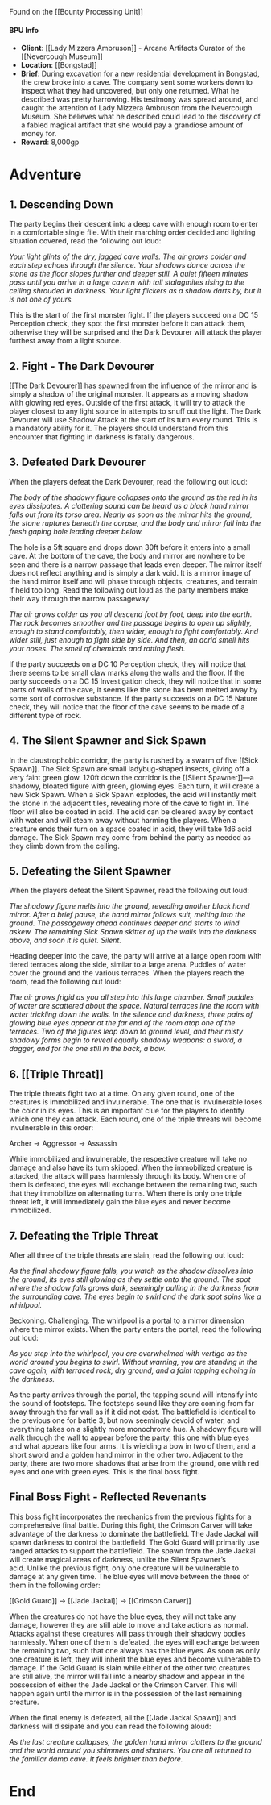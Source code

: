 Found on the [[Bounty Processing Unit]]
#### BPU Info
- **Client**: [[Lady Mizzera Ambruson]] - Arcane Artifacts Curator of the [[Nevercough Museum]]
- **Location**: [[Bongstad]]
- **Brief**: During excavation for a new residential development in Bongstad, the crew broke into a cave. The company sent some workers down to inspect what they had uncovered, but only one returned. What he described was pretty harrowing. His testimony was spread around, and caught the attention of Lady Mizzera Ambruson from the Nevercough Museum. She believes what he described could lead to the discovery of a fabled magical artifact that she would pay a grandiose amount of money for.
- **Reward**: 8,000gp
# Adventure

## 1. Descending Down

The party begins their descent into a deep cave with enough room to enter in a comfortable single file. With their marching order decided and lighting situation covered, read the following out loud: 

*Your light glints of the dry, jagged cave walls. The air grows colder and each step echoes through the silence. Your shadows dance across the stone as the floor slopes further and deeper still. A quiet fifteen minutes pass until you arrive in a large cavern with tall stalagmites rising to the ceiling shrouded in darkness. Your light flickers as a shadow darts by, but it is not one of yours.*

This is the start of the first monster fight. If the players succeed on a DC 15 Perception check, they spot the first monster before it can attack them, otherwise they will be surprised and the Dark Devourer will attack the player furthest away from a light source.
## 2. Fight - The Dark Devourer 

[[The Dark Devourer]] has spawned from the influence of the mirror and is simply a shadow of the original monster. It appears as a moving shadow with glowing red eyes. Outside of the first attack, it will try to attack the player closest to any light source in attempts to snuff out the light. The Dark Devourer will use Shadow Attack at the start of its turn every round. This is a mandatory ability for it. The players should understand from this encounter that fighting in darkness is fatally dangerous.
## 3. Defeated Dark Devourer 

When the players defeat the Dark Devourer, read the following out loud: 

*The body of the shadowy figure collapses onto the ground as the red in its eyes dissipates. A clattering sound can be heard as a black hand mirror falls out from its torso area. Nearly as soon as the mirror hits the ground, the stone ruptures beneath the corpse, and the body and mirror fall into the fresh gaping hole leading deeper below.* 

The hole is a 5ft square and drops down 30ft before it enters into a small cave. At the bottom of the cave, the body and mirror are nowhere to be seen and there is a narrow passage that leads even deeper. The mirror itself does not reflect anything and is simply a dark void. It is a mirror image of the hand mirror itself and will phase through objects, creatures, and terrain if held too long. Read the following out loud as the party members make their way through the narrow passageway: 

*The air grows colder as you all descend foot by foot, deep into the earth. The rock becomes smoother and the passage begins to open up slightly, enough to stand comfortably, then wider, enough to fight comfortably. And wider still, just enough to fight side by side. And then, an acrid smell hits your noses. The smell of chemicals and rotting flesh.*  

If the party succeeds on a DC 10 Perception check, they will notice that there seems to be small claw marks along the walls and the floor. If the party succeeds on a DC 15 Investigation check, they will notice that in some parts of walls of the cave, it seems like the stone has been melted away by some sort of corrosive substance. If the party succeeds on a DC 15 Nature check, they will notice that the floor of the cave seems to be made of a different type of rock.
## 4. The Silent Spawner and Sick Spawn

In the claustrophobic corridor, the party is rushed by a swarm of five [[Sick Spawn]]. The Sick Spawn are small ladybug-shaped insects, giving off a very faint green glow. 120ft down the corridor is the [[Silent Spawner]]—a shadowy, bloated figure with green, glowing eyes. Each turn, it will create a new Sick Spawn. When a Sick Spawn explodes, the acid will instantly melt the stone in the adjacent tiles, revealing more of the cave to fight in. The floor will also be coated in acid. The acid can be cleared away by contact with water and will steam away without harming the players. When a creature ends their turn on a space coated in acid, they will take 1d6 acid damage. The Sick Spawn may come from behind the party as needed as they climb down from the ceiling.
## 5. Defeating the Silent Spawner 

When the players defeat the Silent Spawner, read the following out loud: 

*The shadowy figure melts into the ground, revealing another black hand mirror. After a brief pause, the hand mirror follows suit, melting into the ground. The passageway ahead continues deeper and starts to wind askew. The remaining Sick Spawn skitter of up the walls into the darkness above, and soon it is quiet. Silent.*

Heading deeper into the cave, the party will arrive at a large open room with tiered terraces along the side, similar to a large arena. Puddles of water cover the ground and the various terraces. When the players reach the room, read the following out loud: 

*The air grows frigid as you all step into this large chamber. Small puddles of water are scattered about the space. Natural terraces line the room with water trickling down the walls. In the silence and darkness, three pairs of glowing blue eyes appear at the far end of the room atop one of the terraces. Two of the figures leap down to ground level, and their misty shadowy forms begin to reveal equally shadowy weapons: a sword, a dagger, and for the one still in the back, a bow.*
## 6. [[Triple Threat]] 

The triple threats fight two at a time. On any given round, one of the creatures is immobilized and invulnerable. The one that is invulnerable loses the color in its eyes. This is an important clue for the players to identify which one they can attack. Each round, one of the triple threats will become invulnerable in this order: 

Archer → Aggressor → Assassin 

While immobilized and invulnerable, the respective creature will take no damage and also have its turn skipped. When the immobilized creature is attacked, the attack will pass harmlessly through its body. When one of them is defeated, the eyes will exchange between the remaining two, such that they immobilize on alternating turns. When there is only one triple threat left, it will immediately gain the blue eyes and never become immobilized.
## 7. Defeating the Triple Threat

After all three of the triple threats are slain, read the following out loud: 

*As the final shadowy figure falls, you watch as the shadow dissolves into the ground, its eyes still glowing as they settle onto the ground. The spot where the shadow falls grows dark, seemingly pulling in the darkness from the surrounding cave. The eyes begin to swirl and the dark spot spins like a whirlpool.* 

Beckoning. Challenging. The whirlpool is a portal to a mirror dimension where the mirror exists. When the party enters the portal, read the following out loud: 

*As you step into the whirlpool, you are overwhelmed with vertigo as the world around you begins to swirl. Without warning, you are standing in the cave again, with terraced rock, dry ground, and a faint tapping echoing in the darkness.*

As the party arrives through the portal, the tapping sound will intensify into the sound of footsteps. The footsteps sound like they are coming from far away through the far wall as if it did not exist. The battlefield is identical to the previous one for battle 3, but now seemingly devoid of water, and everything takes on a slightly more monochrome hue. A shadowy figure will walk through the wall to appear before the party, this one with blue eyes and what appears like four arms. It is wielding a bow in two of them, and a short sword and a golden hand mirror in the other two. Adjacent to the party, there are two more shadows that arise from the ground, one with red eyes and one with green eyes. This is the final boss fight.

## Final Boss Fight - Reflected Revenants

This boss fight incorporates the mechanics from the previous fights for a comprehensive final battle. During this fight, the Crimson Carver will take advantage of the darkness to dominate the battlefield. The Jade Jackal will spawn darkness to control the battlefield. The Gold Guard will primarily use ranged attacks to support the battlefield. The spawn from the Jade Jackal will create magical areas of darkness, unlike the Silent Spawner’s acid. Unlike the previous fight, only one creature will be vulnerable to damage at any given time. The blue eyes will move between the three of them in the following order: 

[[Gold Guard]] → [[Jade Jackal]] → [[Crimson Carver]]

When the creatures do not have the blue eyes, they will not take any damage, however they are still able to move and take actions as normal. Attacks against these creatures will pass through their shadowy bodies harmlessly. When one of them is defeated, the eyes will exchange between the remaining two, such that one always has the blue eyes. As soon as only one creature is left, they will inherit the blue eyes and become vulnerable to damage. If the Gold Guard is slain while either of the other two creatures are still alive, the mirror will fall into a nearby shadow and appear in the possession of either the Jade Jackal or the Crimson Carver. This will happen again until the mirror is in the possession of the last remaining creature.

When the final enemy is defeated, all the [[Jade Jackal Spawn]] and darkness will dissipate and you can read the following aloud:

*As the last creature collapses, the golden hand mirror clatters to the ground and the world around you shimmers and shatters. You are all returned to the familiar damp cave. It feels brighter than before.*
# End